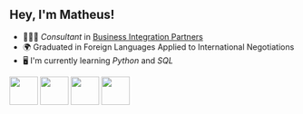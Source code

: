 ## Hey, I'm Matheus!

- 🙍🏻‍♂️ *Consultant* in [Business Integration Partners](https://bipbrasil.com.br/)
- 🌍 Graduated in Foreign Languages Applied to International Negotiations
- 🖥️ I'm currently learning *Python* and *SQL*

<div display="inline">
  <img width="50" height="50" src="https://cdn.jsdelivr.net/gh/devicons/devicon@latest/icons/python/python-original.svg" />
  <img width="50" height="50" src="https://cdn.jsdelivr.net/gh/devicons/devicon@latest/icons/mysql/mysql-original-wordmark.svg" />
  <img width="50" height="50" src="https://cdn.jsdelivr.net/gh/devicons/devicon@latest/icons/oracle/oracle-original.svg" />
  <img width="50" height="50" src="https://cdn.jsdelivr.net/gh/devicons/devicon@latest/icons/sqlite/sqlite-original-wordmark.svg" />
</div>


<!--
**Eliasmatheussouza/Eliasmatheussouza** is a ✨ _special_ ✨ repository because its `README.md` (this file) appears on your GitHub profile.

Here are some ideas to get you started:

- 🔭 I’m currently working on ...
- 🌱 I’m currently learning ...
- 👯 I’m looking to collaborate on ...
- 🤔 I’m looking for help with ...
- 💬 Ask me about ...
- 📫 How to reach me: ...
- 😄 Pronouns: ...
- ⚡ Fun fact: ...
-->
